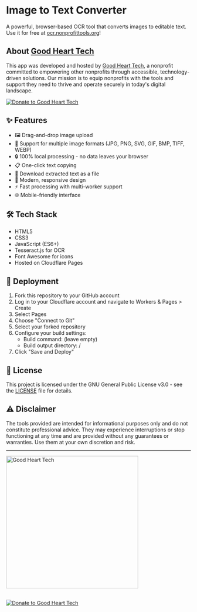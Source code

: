 # Image to Text Converter

A powerful, browser-based OCR tool that converts images to editable text. Use it for free at [ocr.nonprofittools.org](https://ocr.nonprofittools.org/)!

## About [Good Heart Tech](https://goodhearttech.org/)

This app was developed and hosted by [Good Heart Tech](https://goodhearttech.org/), a nonprofit committed to empowering other nonprofits through accessible, technology-driven solutions. Our mission is to equip nonprofits with the tools and support they need to thrive and operate securely in today's digital landscape.

[![Donate to Good Heart Tech](https://img.shields.io/badge/Donate_to_Good_Heart_Tech-💙-white)](https://goodhearttech.org/donate/)

## ✨ Features

- 🖼️ Drag-and-drop image upload
- 📄 Support for multiple image formats (JPG, PNG, SVG, GIF, BMP, TIFF, WEBP)
- 🔒 100% local processing - no data leaves your browser
- 📋 One-click text copying
- 💾 Download extracted text as a file
- 🎨 Modern, responsive design
- ⚡ Fast processing with multi-worker support
- 🌐 Mobile-friendly interface

## 🛠️ Tech Stack

- HTML5
- CSS3
- JavaScript (ES6+)
- Tesseract.js for OCR
- Font Awesome for icons
- Hosted on Cloudflare Pages

## 🚀 Deployment

1. Fork this repository to your GitHub account
2. Log in to your Cloudflare account and navigate to Workers & Pages > Create
3. Select Pages
4. Choose "Connect to Git"
5. Select your forked repository
6. Configure your build settings:
   - Build command: (leave empty)
   - Build output directory: /
7. Click "Save and Deploy"

## 📄 License

This project is licensed under the GNU General Public License v3.0 - see the [LICENSE](LICENSE) file for details.

## ⚠️ Disclaimer

The tools provided are intended for informational purposes only and do not constitute professional advice. They may experience interruptions or stop functioning at any time and are provided without any guarantees or warranties. Use them at your own discretion and risk.

---

<a href="https://goodhearttech.org/">
  <img src="https://graphics.goodhearttech.org/GHT-AllWhiteLogo-phishsite.png" alt="Good Heart Tech" width="360">
</a>
<br><br>

[![Donate to Good Heart Tech](https://img.shields.io/badge/Donate_to_Good_Heart_Tech-💙-white)](https://goodhearttech.org/donate/) 

